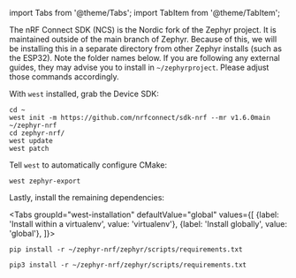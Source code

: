 
import Tabs from '@theme/Tabs';
import TabItem from '@theme/TabItem';

The nRF Connect SDK (NCS) is the Nordic fork of the Zephyr project. It is maintained outside of the main branch of Zephyr. Because of this, we will be installing this in a separate directory from other Zephyr installs (such as the ESP32). Note the folder names below. If you are following any external guides, they may advise you to install in `~/zephyrproject`. Please adjust those commands accordingly.

With `west` installed, grab the Device SDK:


```
cd ~
west init -m https://github.com/nrfconnect/sdk-nrf --mr v1.6.0main ~/zephyr-nrf
cd zephyr-nrf/
west update
west patch
```

Tell `west` to automatically configure CMake:

```
west zephyr-export
```

Lastly, install the remaining dependencies:

<Tabs
groupId="west-installation"
defaultValue="global"
values={[
{label: 'Install within a virtualenv', value: 'virtualenv'},
{label: 'Install globally', value: 'global'},
]}>
<TabItem value="virtualenv">

```
pip install -r ~/zephyr-nrf/zephyr/scripts/requirements.txt
```

</TabItem>
<TabItem value="global">

```
pip3 install -r ~/zephyr-nrf/zephyr/scripts/requirements.txt
```

</TabItem>
</Tabs>
